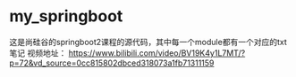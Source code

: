 # my_springboot
这是尚硅谷的springboot2课程的源代码，其中每一个module都有一个对应的txt笔记
视频地址：
  https://www.bilibili.com/video/BV19K4y1L7MT/?p=72&vd_source=0cc815802dbced318073a1fb71311159
